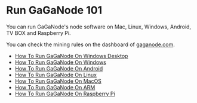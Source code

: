 # Run GaGaNode 101

You can run GaGaNode's node software on Mac, Linux, Windows, Android, TV BOX and Raspberry Pi.

You can check the mining rules on the dashboard of [gaganode.com](https://gaganode.com/).

- [How To Run GaGaNode On Windows Desktop](https://docs.gaganode.com/running/how-to-run-gaganode-on-windows-desktop.html)
- [How To Run GaGaNode On Windows](https://docs.gaganode.com/running/how-to-run-gaganode-on-windows.html)
- [How To Run GaGaNode On Android](https://docs.gaganode.com/running/how-to-run-gaganode-on-android.html)
- [How To Run GaGaNode On Linux](https://docs.gaganode.com/running/how-to-run-gaganode-on-linux.html)
- [How To Run GaGaNode On MacOS](https://docs.gaganode.com/running/how-to-run-gaganode-on-macos.html)
- [How To Run GaGaNode On ARM](https://docs.gaganode.com/running/how-to-run-gaganode-on-arm.html)
- [How To Run GaGaNode On Raspberry Pi](https://docs.gaganode.com/running/how-to-run-gaganode-on-raspberry-pi.html)